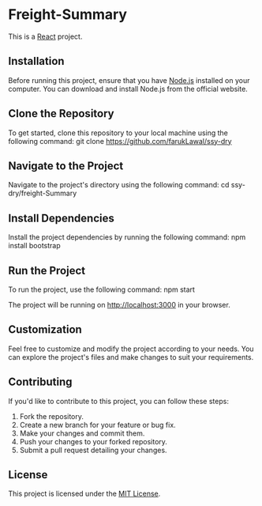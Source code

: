 # Freight-Summary

This is a [React](https://reactjs.org/) project.

## Installation

Before running this project, ensure that you have [Node.js](https://nodejs.org/) installed on your computer. You can download and install Node.js from the official website.

## Clone the Repository

To get started, clone this repository to your local machine using the following command: git clone https://github.com/farukLawal/ssy-dry

## Navigate to the Project

Navigate to the project's directory using the following command: cd ssy-dry/freight-Summary


## Install Dependencies

Install the project dependencies by running the following command: npm install bootstrap

## Run the Project

To run the project, use the following command: npm start

The project will be running on [http://localhost:3000](http://localhost:3000) in your browser.

## Customization

Feel free to customize and modify the project according to your needs. You can explore the project's files and make changes to suit your requirements.

## Contributing

If you'd like to contribute to this project, you can follow these steps:

1. Fork the repository.
2. Create a new branch for your feature or bug fix.
3. Make your changes and commit them.
4. Push your changes to your forked repository.
5. Submit a pull request detailing your changes.

## License

This project is licensed under the [MIT License](LICENSE).
